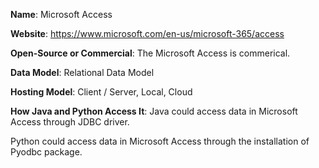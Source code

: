 **Name**: Microsoft Access

**Website**: https://www.microsoft.com/en-us/microsoft-365/access

**Open-Source or Commercial**:
The Microsoft Access is commerical.

**Data Model**:  Relational Data Model

**Hosting Model**: Client / Server, Local, Cloud

**How Java and Python Access It**:
Java could access data in Microsoft Access through JDBC driver.

Python could access data in Microsoft Access through the installation of Pyodbc package.
